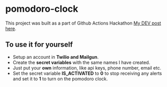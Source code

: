 # pomodoro-clock

This project was built as a part of Github Actions Hackathon [My DEV post here](https://dev.to/aishikamidder05/build-a-pomodoro-clock-using-github-actions-3fme).

## To use it for yourself

- Setup an account in **Twilio and Mailgun**.
- Create the **secret variables** with the same names I have created.
- Just put your **own** information, like api keys, phone number, email etc. 
- Set the secret variable **IS_ACTIVATED** to **0** to stop receiving any alerts and set it to **1** to turn on the pomodoro clock.
